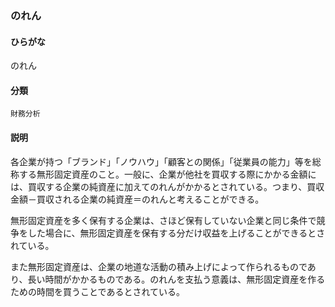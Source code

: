<div style="display:none;">

## [あ行](securities-terms?id=あ行)
## [か行](securities-terms?id=か行)
## [さ行](securities-terms?id=さ行)
## [た行](securities-terms?id=た行)
## [な行](securities-terms?id=な行)

</div>

### のれん

#### ひらがな

のれん

#### 分類

`財務分析`

#### 説明

各企業が持つ「ブランド」「ノウハウ」「顧客との関係」「従業員の能力」等を総称する無形固定資産のこと。一般に、企業が他社を買収する際にかかる金額には、買収する企業の純資産に加えてのれんがかかるとされている。つまり、買収金額－買収される企業の純資産＝のれんと考えることができる。
 
無形固定資産を多く保有する企業は、さほど保有していない企業と同じ条件で競争をした場合に、無形固定資産を保有する分だけ収益を上げることができるとされている。
 
また無形固定資産は、企業の地道な活動の積み上げによって作られるものであり、長い時間がかかるものである。のれんを支払う意義は、無形固定資産を作るための時間を買うことであるとされている。

<div style="display:none;">

## [は行](securities-terms?id=は行)
## [ま行](securities-terms?id=ま行)
## [や行](securities-terms?id=や行)
## [ら行](securities-terms?id=ら行)
## [わ行](securities-terms?id=わ行)
## [英数字・記号](securities-terms?id=英数字・記号)

</div>

